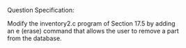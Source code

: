 Question Specification:  
  
Modify the inventory2.c program of Section 17.5 by adding  
an e (erase) command that allows the user to remove a part  
from the database.